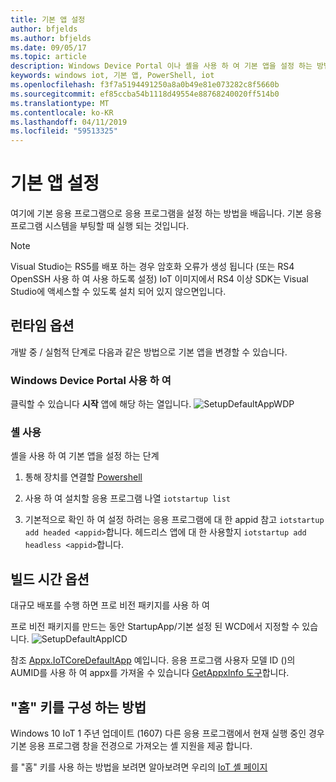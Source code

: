 ```yaml
---
title: 기본 앱 설정
author: bfjelds
ms.author: bfjelds
ms.date: 09/05/17
ms.topic: article
description: Windows Device Portal 이나 셸을 사용 하 여 기본 앱을 설정 하는 방법에 알아봅니다.
keywords: windows iot, 기본 앱, PowerShell, iot
ms.openlocfilehash: f3f7a5194491250a8a0b49e81e073282c8f5660b
ms.sourcegitcommit: ef85ccba54b1118d49554e88768240020ff514b0
ms.translationtype: MT
ms.contentlocale: ko-KR
ms.lasthandoff: 04/11/2019
ms.locfileid: "59513325"
---
```

# <a name="setup-a-default-app"></a>기본 앱 설정
여기에 기본 응용 프로그램으로 응용 프로그램을 설정 하는 방법을 배웁니다. 기본 응용 프로그램 시스템을 부팅할 때 실행 되는 것입니다.  

> [!NOTE]
> Visual Studio는 RS5를 배포 하는 경우 암호화 오류가 생성 됩니다 (또는 RS4 OpenSSH 사용 하 여 사용 하도록 설정) IoT 이미지에서 RS4 이상 SDK는 Visual Studio에 액세스할 수 있도록 설치 되어 있지 않으면입니다.

## <a name="runtime-options"></a>런타임 옵션

개발 중 / 실험적 단계로 다음과 같은 방법으로 기본 앱을 변경할 수 있습니다.

### <a name="using-windows-device-portal"></a>Windows Device Portal 사용 하 여

클릭할 수 있습니다 **시작** 앱에 해당 하는 열입니다.
![SetupDefaultAppWDP](../media/SetupDefaultApp/DefaultAppWDP.png)

### <a name="using-the-shell"></a>셸 사용

셸을 사용 하 여 기본 앱을 설정 하는 단계 

1. 통해 장치를 연결할 [Powershell](../connect-your-device/PowerShell.md)

2. 사용 하 여 설치할 응용 프로그램 나열 `iotstartup list`

3. 기본적으로 확인 하 여 설정 하려는 응용 프로그램에 대 한 appid 참고 `iotstartup add headed <appid>`합니다. 헤드리스 앱에 대 한 사용할지 `iotstartup add headless <appid>`합니다.


## <a name="build-time-option"></a>빌드 시간 옵션

대규모 배포를 수행 하면 프로 비전 패키지를 사용 하 여

프로 비전 패키지를 만드는 동안 StartupApp/기본 설정 된 WCD에서 지정할 수 있습니다.
![SetupDefaultAppICD](../media/SetupDefaultApp/DefaultAppICD.png)

참조 [Appx.IoTCoreDefaultApp](https://github.com/ms-iot/iot-adk-addonkit/tree/master/Workspace/Source-arm/Packages/Appx.IoTCoreDefaultApp/customizations.xml) 예입니다. 응용 프로그램 사용자 모델 ID ()의 AUMID를 사용 하 여 appx를 가져올 수 있습니다 [GetAppxInfo 도구](https://github.com/ms-iot/iot-adk-addonkit/tree/master/Tools/GetAppxInfo.exe)합니다.

## <a name="how-to-configure-home-key"></a>"홈" 키를 구성 하는 방법

Windows 10 IoT 1 주년 업데이트 (1607) 다른 응용 프로그램에서 현재 실행 중인 경우 기본 응용 프로그램 창을 전경으로 가져오는 셸 지원을 제공 합니다.

를 "홈" 키를 사용 하는 방법을 보려면 알아보려면 우리의 [IoT 셸 페이지](https://docs.microsoft.com/windows/iot-core/develop-your-app/iotcoreshell#switching-between-apps-with-hid-injection-keys)
